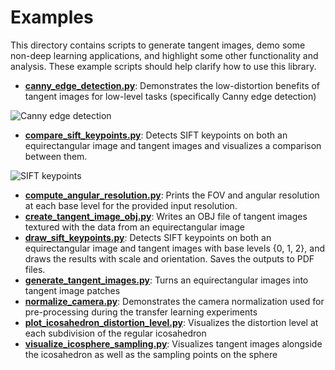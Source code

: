 # Examples

This directory contains scripts to generate tangent images, demo some non-deep learning applications, and highlight some other functionality and analysis. These example scripts should help clarify how to use this library.

* **[canny_edge_detection.py](./canny_edge_detection.py)**: Demonstrates the low-distortion benefits of tangent images for low-level tasks (specifically Canny edge detection)

![Canny edge detection](../images/canny.gif)

* **[compare_sift_keypoints.py](./compare_sift_keypoints.py)**: Detects SIFT keypoints on both an equirectangular image and tangent images and visualizes a comparison between them.

![SIFT keypoints](../images/sift.gif)

* **[compute_angular_resolution.py](./compute_angular_resolution.py)**: Prints the FOV and angular resolution at each base level for the provided input resolution.
* **[create_tangent_image_obj.py](./create_tangent_image_obj.py)**: Writes an OBJ file of tangent images textured with the data from an equirectangular image
* **[draw_sift_keypoints.py](./draw_sift_keypoints.py)**: Detects SIFT keypoints on both an equirectangular image and tangent images with base levels {0, 1, 2}, and draws the results with scale and orientation. Saves the outputs to PDF files.
* **[generate_tangent_images.py](./generate_tangent_images.py)**: Turns an equirectangular images into tangent image patches
* **[normalize_camera.py](./normalize_camera.py)**: Demonstrates the camera normalization used for pre-processing during the transfer learning experiments
* **[plot_icosahedron_distortion_level.py](./plot_icosahedron_distortion_level.py)**: Visualizes the distortion level at each subdivision of the regular icosahedron
* **[visualize_icosphere_sampling.py](./visualize_icosphere_sampling.py)**: Visualizes tangent images alongside the icosahedron as well as the sampling points on the sphere